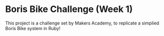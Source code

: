 # Boris Bike Challenge (Week 1)
This project is a challenge set by Makers Academy, to replicate a simplied Boris Bike system in Ruby! 

